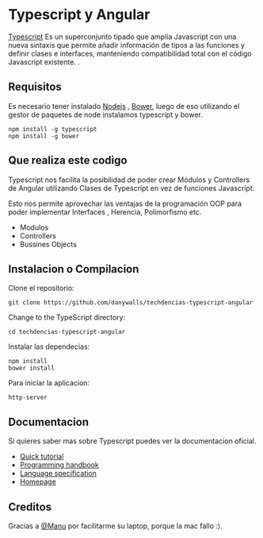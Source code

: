 
# Typescript y Angular

[Typescript](http://www.typescriptlang.org/) Es un superconjunto tipado  que amplía Javascript con una nueva sintaxis que permite añadir información de tipos a las funciones y definir clases e interfaces, manteniendo compatibilidad total con el código Javascript existente.
.

## Requisitos

Es necesario tener instalado [Nodejs](https://nodejs.org/en/download/) , [Bower](http://bower.io/), luego de eso utilizando el gestor de paquetes de node instalamos typescript y bower.
```
npm install -g typescript
npm install -g bower
```

## Que realiza este codigo

Typescript nos facilita la posibilidad de poder crear Módulos y Controllers de Angular utilizando Clases de Typescript en vez de funciones Javascript.

Esto nos permite aprovechar las ventajas de la programación OOP para poder implementar Interfaces , Herencia, Polimorfismo etc.

* Modulos  
* Controllers 
* Bussines Objects

## Instalacion o Compilacion

Clone el repositorio:

```
git clone https://github.com/danywalls/techdencias-typescript-angular
```

Change to the TypeScript directory:

```
cd techdencias-typescript-angular
```

Instalar las dependecias:

```
npm install
bower install
```

Para iniciar la aplicacion:

```
http-server 
```

## Documentacion

Si quieres saber mas sobre Typescript puedes ver la documentacion oficial.

*  [Quick tutorial](http://www.typescriptlang.org/Tutorial)
*  [Programming handbook](http://www.typescriptlang.org/Handbook)
*  [Language specification](https://github.com/Microsoft/TypeScript/blob/master/doc/spec.md)
*  [Homepage](http://www.typescriptlang.org/)


## Creditos

Gracias a [@Manu](http://www.twitter.com/manu) por facilitarme su laptop, porque la mac fallo :).
</code>
